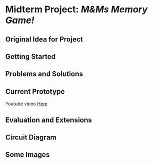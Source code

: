 # Midterm Project: _M&Ms Memory Game!_

## Original Idea for Project

## Getting Started

## Problems and Solutions

## Current Prototype

Youtube video [Here]()

## Evaluation and Extensions 

## Circuit Diagram

## Some Images



